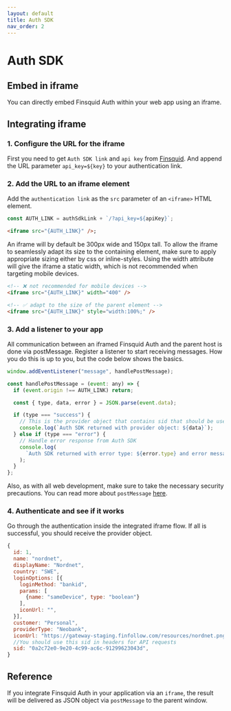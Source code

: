```yaml
---
layout: default
title: Auth SDK
nav_order: 2
---
```


# Auth SDK

## Embed in iframe

You can directly embed Finsquid Auth within your web app using an iframe.

## Integrating iframe

### 1. Configure the URL for the iframe

First you need to get `Auth SDK link` and `api key` from [Finsquid](https://www.finsquid.io/contact). And append the URL parameter `api_key=${key}` to your authentication link.

### 2. Add the URL to an iframe element

Add the `authentication link` as the `src` parameter of an `<iframe>` HTML element.

```js
const AUTH_LINK = authSdkLink + `/?api_key=${apiKey}`;
```

```html
<iframe src="{AUTH_LINK}" />;
```

An iframe will by default be 300px wide and 150px tall. To allow the iframe to seamlessly adapt its size to the containing element, make sure to apply appropriate sizing either by css or inline-styles. Using the width attribute will give the iframe a static width, which is not recommended when targeting mobile devices.

```html
<!-- ❌ not recommended for mobile devices -->
<iframe src="{AUTH_LINK}" width="400" />

<!-- ✅ adapt to the size of the parent element -->
<iframe src="{AUTH_LINK}" style="width:100%;" />
```

### 3. Add a listener to your app

All communication between an iframed Finsquid Auth and the parent host is done via postMessage. Register a listener to start receiving messages. How you do this is up to you, but the code below shows the basics.

```js
window.addEventListener("message", handlePostMessage);

const handlePostMessage = (event: any) => {
  if (event.origin !== AUTH_LINK) return;

  const { type, data, error } = JSON.parse(event.data);

  if (type === "success") {
    // This is the provider object that contains sid that should be used in headers for API requests
    console.log(`Auth SDK returned with provider object: ${data}`);
  } else if (type === "error") {
    // Handle error response from Auth SDK
    console.log(
      `Auth SDK returned with error type: ${error.type} and error message: ${error.message}.`
    );
  }
};
```

Also, as with all web development, make sure to take the necessary security precautions. You can read more about `postMessage` [here](https://developer.mozilla.org/en-US/docs/Web/API/Window/postMessage).

### 4. Authenticate and see if it works

Go through the authentication inside the integrated iframe flow. If all is successful, you should receive the provider object.

```js
{
  id: 1,
  name: "nordnet",
  displayName: "Nordnet",
  country: "SWE",
  loginOptions: [{
    loginMethod: "bankid",
    params: [
      {name: "sameDevice", type: "boolean"}
    ],
    iconUrl: "",
  }],
  customer: "Personal",
  providerType: "Neobank",
  iconUrl: "https://gateway-staging.finfollow.com/resources/nordnet.png",
  //You should use this sid in headers for API requests
  sid: "0a2c72e0-9e20-4c99-ac6c-91299623043d",
}
```

## Reference

If you integrate Finsquid Auth in your application via an `iframe`, the result will be delivered as JSON object via `postMessage` to the parent window.
